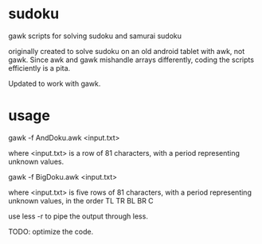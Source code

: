 # sudoku
gawk scripts for solving sudoku and samurai sudoku

originally created to solve sudoku on an old android 
tablet with awk, not gawk. Since awk and gawk mishandle 
arrays differently, coding the scripts efficiently is a
pita.

Updated to work with gawk.

# usage

gawk -f AndDoku.awk <input.txt>

where <input.txt> is a row of 81 characters, with a period 
representing unknown values.

gawk -f BigDoku.awk <input.txt>

where <input.txt> is five rows of 81 characters, with a period 
representing unknown values, in the order TL TR BL BR C

use less -r to pipe the output through less.

TODO: optimize the code.

